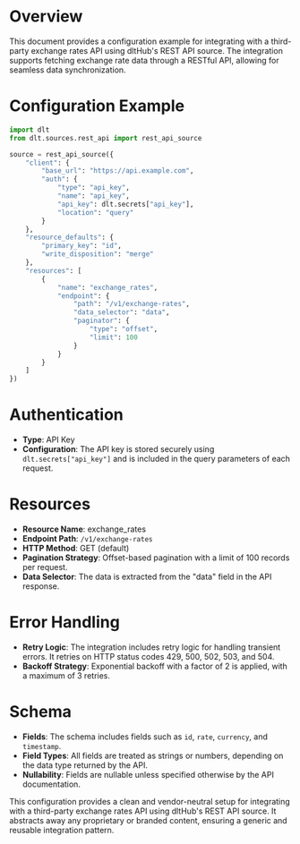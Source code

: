 # Overview

This document provides a configuration example for integrating with a third-party exchange rates API using dltHub's REST API source. The integration supports fetching exchange rate data through a RESTful API, allowing for seamless data synchronization.

# Configuration Example

```python
import dlt
from dlt.sources.rest_api import rest_api_source

source = rest_api_source({
    "client": {
        "base_url": "https://api.example.com",
        "auth": {
            "type": "api_key",
            "name": "api_key",
            "api_key": dlt.secrets["api_key"],
            "location": "query"
        }
    },
    "resource_defaults": {
        "primary_key": "id",
        "write_disposition": "merge"
    },
    "resources": [
        {
            "name": "exchange_rates",
            "endpoint": {
                "path": "/v1/exchange-rates",
                "data_selector": "data",
                "paginator": {
                    "type": "offset",
                    "limit": 100
                }
            }
        }
    ]
})
```

# Authentication

- **Type**: API Key
- **Configuration**: The API key is stored securely using `dlt.secrets["api_key"]` and is included in the query parameters of each request.

# Resources

- **Resource Name**: exchange_rates
- **Endpoint Path**: `/v1/exchange-rates`
- **HTTP Method**: GET (default)
- **Pagination Strategy**: Offset-based pagination with a limit of 100 records per request.
- **Data Selector**: The data is extracted from the "data" field in the API response.

# Error Handling

- **Retry Logic**: The integration includes retry logic for handling transient errors. It retries on HTTP status codes 429, 500, 502, 503, and 504.
- **Backoff Strategy**: Exponential backoff with a factor of 2 is applied, with a maximum of 3 retries.

# Schema

- **Fields**: The schema includes fields such as `id`, `rate`, `currency`, and `timestamp`.
- **Field Types**: All fields are treated as strings or numbers, depending on the data type returned by the API.
- **Nullability**: Fields are nullable unless specified otherwise by the API documentation.

This configuration provides a clean and vendor-neutral setup for integrating with a third-party exchange rates API using dltHub's REST API source. It abstracts away any proprietary or branded content, ensuring a generic and reusable integration pattern.
